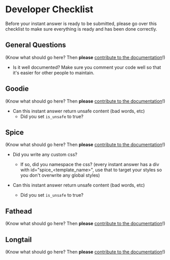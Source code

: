 # Developer Checklist

Before your instant answer is ready to be submitted, please go over this checklist to make sure everything is ready and has been done correctly.

## General Questions

(Know what should go here? Then **please** [contribute to the documentation](https://github.com/duckduckgo/duckduckgo-documentation/blob/master/CONTRIBUTING.md)!)

- Is it well documented? Make sure you comment your code well so that it's easier for other people to maintain.

## Goodie

(Know what should go here? Then **please** [contribute to the documentation](https://github.com/duckduckgo/duckduckgo-documentation/blob/master/CONTRIBUTING.md)!)

- Can this instant answer return unsafe content (bad words, etc)
  - Did you set `is_unsafe` to true?

## Spice

(Know what should go here? Then **please** [contribute to the documentation](https://github.com/duckduckgo/duckduckgo-documentation/blob/master/CONTRIBUTING.md)!)

- Did you write any custom css?
  - If so, did you namespace the css? (every instant answer has a div with id="spice_<template_name>", use that to target your styles so you don't overwrite any global styles)

- Can this instant answer return unsafe content (bad words, etc)
  - Did you set `is_unsafe` to true?

## Fathead

(Know what should go here? Then **please** [contribute to the documentation](https://github.com/duckduckgo/duckduckgo-documentation/blob/master/CONTRIBUTING.md)!)

## Longtail

(Know what should go here? Then **please** [contribute to the documentation](https://github.com/duckduckgo/duckduckgo-documentation/blob/master/CONTRIBUTING.md)!)
